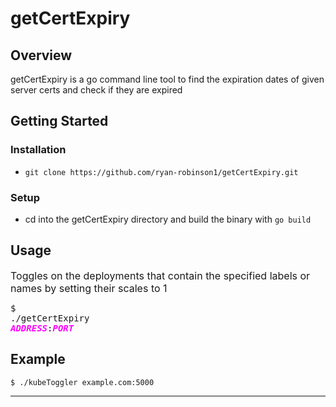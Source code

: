 # getCertExpiry
## Overview
getCertExpiry is a go command line tool to find the expiration dates of given server certs and check if they are expired
## Getting Started

### Installation
* ``git clone https://github.com/ryan-robinson1/getCertExpiry.git ``
### Setup
* cd into the getCertExpiry directory and build the binary with ``go build``
## Usage


 <font size="3">Toggles on the deployments that contain the specified labels or names by setting their scales to 1</font> <pre>$ ./getCertExpiry <span style="color:magenta"><i><b>ADDRESS</b></i></span>:<span style="color:magenta"><i><b>PORT</b></i></span> </pre>



## Example
    $ ./kubeToggler example.com:5000


 

 


---
